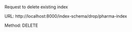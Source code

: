 Request to delete existing index

URL: http://localhost:8000/index-schema/drop/pharma-index

Method: DELETE